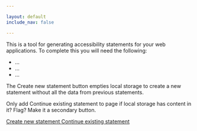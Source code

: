 ```yaml
---

layout: default
include_nav: false

---
```



This is a tool for generating accessibility statements for your web applications. To complete this you will need the following:

* ...
* ...
* ...

The Create new statement button empties local storage to create a new statement without all the data from previous statements.

Only add Continue existing statement to page if local storage has content in it? Flag? Make it a secondary button.

<div class="button-group">
  <a href="/background" class="ds_button" onclick="emptyStorage();">
    Create new statement
  </a>

  <a href="/background" class="ds_button  ds_button--secondary">
    Continue existing statement
  </a>
</div>

